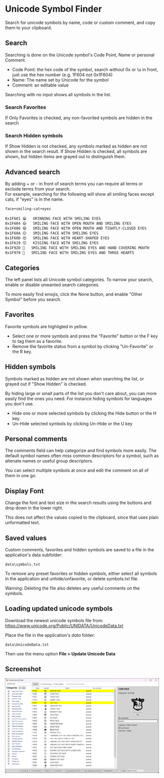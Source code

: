 # Unicode Symbol Finder

Search for unicode symbols by name, code or custom comment, and copy them to your clipboard.

## Search

Searching is done on the Unicode symbol's Code Point, Name or personal Comment.
- Code Point: the hex code of the symbol, search *without* 0x or \u in front, just use the hex number (e.g. 1F604 not 0x1F604)
- Name: The name set by Unicode for the symbol
- Comment: an editable value

Searching with no input shows all symbols in the list.

### Search Favorites
If Only Favorites is checked, any non-favorited symbols are hidden in the search

### Search Hidden symbols
If Show Hidden is not checked, any symbols marked as hidden are not shown in the search result.
If Show Hidden is checked, all symbols are shown, but hidden items are grayed out to distinguish them.

## Advanced search

By adding + or - in front of search terms you can require all terms or exclude terms from your search.  
For example, searching for the following will show all smiling faces except cats, if "eyes" is in the name.

    face+smiling-cat+eyes

    0x1F601	😁	GRINNING FACE WITH SMILING EYES
    0x1F604	😄	SMILING FACE WITH OPEN MOUTH AND SMILING EYES
    0x1F606	😆	SMILING FACE WITH OPEN MOUTH AND TIGHTLY-CLOSED EYES
    0x1F60A	😊	SMILING FACE WITH SMILING EYES
    0x1F60D	😍	SMILING FACE WITH HEART-SHAPED EYES
    0x1F619	😙	KISSING FACE WITH SMILING EYES
    0x1F92D	🤭	SMILING FACE WITH SMILING EYES AND HAND COVERING MOUTH
    0x1F970	🥰	SMILING FACE WITH SMILING EYES AND THREE HEARTS

## Categories

The left panel lists all Unicode symbol categories. To narrow your search, enable or disable unwanted search categories.

To more easily find emojis, click the None button, and enable "Other Symbol" before you search.

## Favorites

Favorite symbols are highligted in yellow.

- Select one or more symbols and press the "Favorite" button or the F key to tag them as a favorite.
- Remove the favorite status from a symbol by clicking "Un-Favorite" or the R key.

## Hidden symbols

Symbols marked as hidden are not shown when searching the list, or grayed out if "Show Hidden" is checked.

By hiding large or small parts of the list you don't care about, you can more easily find the ones you need. For instance hiding symbols for languages you don't use.  

- Hide one or more selected symbols by clicking the Hide button or the H key.
- Un-Hide selected symbols by clicking Un-Hide or the U key

## Personal comments

The comments field can help categorize and find symbols more easily. The default symbol names often miss common descriptors for a symbol, such as altenate names or useful group descriptors.

You can select multiple symbols at once and edit the comment on all of them in one go.

## Display Font

Change the font and text size in the search results using the buttons and drop down in the lower right.

This does not affect the values copied to the clipboard, since that uses plain unformatted text.

## Saved values

Custom comments, favorites and hidden symbols are saved to a file in the application's data subfolder:

    data\symbols.txt

To remove any preset favorites or hidden symbols, either select all symbols in the application and unhide/unfavorite, or delete symbols.txt file.

Warning: Deleting the file also deletes any useful comments on the symbols.

## Loading updated unicode symbols

Download the newest unicode symbols file from:
https://www.unicode.org/Public/UNIDATA/UnicodeData.txt

Place the file in the application's *data* folder:

    data\UnicodeData.txt

Then use the menu option **File > Update Unicode Data**

## Screenshot

![Image](screenshot.png)
